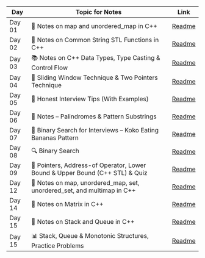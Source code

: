 | Day    | Topic for Notes                                                                                  | Link                                                                        |
| ------ | ------------------------------------------------------------------------------------------------------------------ | --------------------------------------------------------------------------- |
| Day 01 | 📝 Notes on map and unordered_map in C++            | [Readme](https://github.com/shumbul/DSA-Sheet/blob/main/Day%2001/Readme.md) |
| Day 02 | 🧵 Notes on Common String STL Functions in C++                      | [Readme](https://github.com/shumbul/DSA-Sheet/blob/main/Day%2002/Readme.md) |
| Day 03 | 📚 Notes on C++ Data Types, Type Casting & Control Flow                            | [Readme](https://github.com/shumbul/DSA-Sheet/blob/main/Day%2003/Readme.md) |
| Day 04 | 🚪 Sliding Window Technique & Two Pointers Technique            | [Readme](https://github.com/shumbul/DSA-Sheet/blob/main/Day%2004/Readme.md) |
| Day 05 | 🎯 Honest Interview Tips (With Examples)                                   | [Readme](https://github.com/shumbul/DSA-Sheet/blob/main/Day%2005/Readme.md) |
| Day 06 | 📘 Notes – Palindromes & Pattern Substrings          | [Readme](https://github.com/shumbul/DSA-Sheet/blob/main/Day%2006/Readme.md) |
| Day 07 | 🍌 Binary Search for Interviews – Koko Eating Bananas Pattern                          | [Readme](https://github.com/shumbul/DSA-Sheet/blob/main/Day%2007/Readme.md) |
| Day 08 | 🔍 Binary Search                         | [Readme](https://github.com/shumbul/DSA-Sheet/blob/main/Day%2008/Readme.md) |
| Day 09 | 📌 Pointers, Address-of Operator, Lower Bound & Upper Bound (C++ STL) & Quiz      | [Readme](https://github.com/shumbul/DSA-Sheet/blob/main/Day%2009/Readme.md) |
| Day 12 | 🧠 Notes on map, unordered_map, set, unordered_set, and multimap in C++ | [Readme](https://github.com/shumbul/DSA-Sheet/blob/main/Day%2012/Readme.md) |
| Day 14 | 🧮 Notes on Matrix in C++ | [Readme](https://github.com/shumbul/DSA-Sheet/blob/main/Day%2014/Readme.md) |
| Day 15 | 📝 Notes on Stack and Queue in C++ | [Readme](https://github.com/shumbul/DSA-Sheet/blob/main/Day%2015/Readme.md) |
| Day 15 | 📊 Stack, Queue & Monotonic Structures, Practice Problems | [Readme](https://github.com/shumbul/DSA-Sheet/blob/main/Day%2016/Readme.md) |
